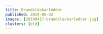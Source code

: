 ```yaml
---
title: Brandsläckarlödder
published: 2019-05-02
images: [20190417-brandslackarlodder.jpg]
clusters: [eld]
---
```


